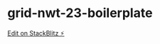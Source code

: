 # grid-nwt-23-boilerplate

[Edit on StackBlitz ⚡️](https://stackblitz.com/edit/grid-nwt-23-boilerplate-dj6njo)